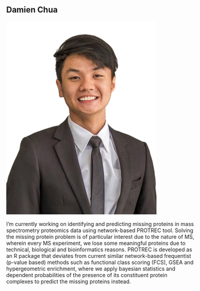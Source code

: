 ## Damien Chua

![CHUA_DAMIEN](\images\CHUA_DAMIEN.jpg)


I’m currently working on identifying and predicting missing proteins in mass spectrometry proteomics data using network-based PROTREC tool. Solving the missing protein problem is of particular interest due to the nature of MS, wherein every MS experiment, we lose some meaningful proteins due to technical, biological and bioinformatics reasons. PROTREC is developed as an R package that deviates from current similar network-based frequentist (p-value based) methods such as functional class scoring (FCS), GSEA and hypergeometric enrichment, where we apply bayesian statistics and dependent probabilities of the presence of its constituent protein complexes to predict the missing proteins instead.
